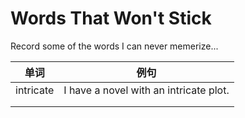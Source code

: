 # Words That Won't Stick

Record some of the words I can never memerize...

| 单词          | 例句       |
|---------------|-----------|
|intricate      |I have a novel with an intricate plot.           |
|               |           |
|               |           |

